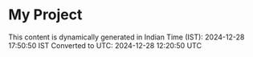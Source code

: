 # My Project

This content is dynamically generated in Indian Time (IST): 2024-12-28 17:50:50 IST
Converted to UTC: 2024-12-28 12:20:50 UTC
